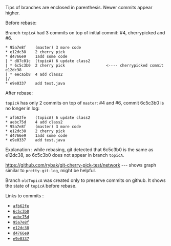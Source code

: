Tips of branches are enclosed in parenthesis.
Newer commits appear higher.

Before rebase:

Branch `topicA` had 3 commits on top of initial commit: #4, cherrypicked and #6.

    * 95a7e8f	 (master) 3 more code
    * e12dc38	 2 cherry pick
    * d4766e9	 1add some code
    | * d87c01c	 (topicA) 6 update class2
    | * 6c5c3b0	 2 cherry pick                  <---- cherrypicked commit e12dc38
    | * eeca5b8	 4 add class2
    |/  
    * e9e0337	 add test.java

After rebase:

`topicA` has only 2 commits on top of `master`: #4 and #6, commit 6c5c3b0 is no
longer in log:

    * afb62fe	 (topicA) 6 update class2
    * aebc75d	 4 add class2
    * 95a7e8f	 (master) 3 more code
    * e12dc38	 2 cherry pick
    * d4766e9	 1add some code
    * e9e0337	 add test.java

Explanation : while rebasing, git detected that 6c5c3b0 is the same as e12dc38, so 6c5c3b0
does not appear in branch `topicA`.

https://github.com/rybak/git-cherry-pick-test/network --- shows graph
similar to `pretty-git-log`, might be helpful.

Branch `oldTopicA` was created only to preserve commits on github.
It shows the state of `topicA` before rebase.

Links to commits :

* [`afb62fe`](https://github.com/rybak/git-cherry-pick-test/commit/afb62fe)
* [`6c5c3b0`](https://github.com/rybak/git-cherry-pick-test/commit/6c5c3b0)
* [`aebc75d`](https://github.com/rybak/git-cherry-pick-test/commit/aebc75d)
* [`95a7e8f`](https://github.com/rybak/git-cherry-pick-test/commit/95a7e8f)
* [`e12dc38`](https://github.com/rybak/git-cherry-pick-test/commit/e12dc38)
* [`d4766e9`](https://github.com/rybak/git-cherry-pick-test/commit/d4766e9)
* [`e9e0337`](https://github.com/rybak/git-cherry-pick-test/commit/e9e0337b84a60e56bc0d9a0a5d6fb21f59451f49)
